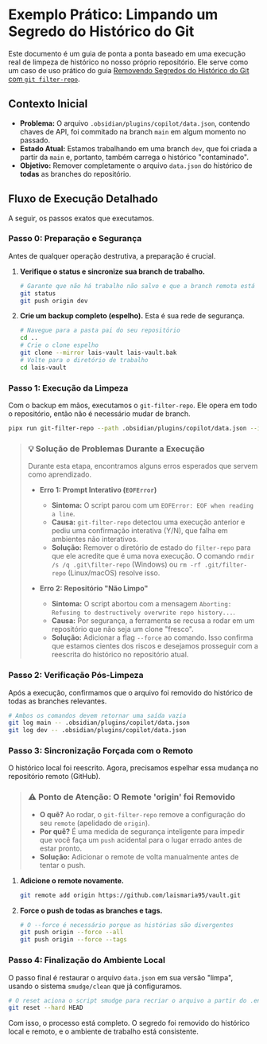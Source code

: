 # Exemplo Prático: Limpando um Segredo do Histórico do Git

Este documento é um guia de ponta a ponta baseado em uma execução real de limpeza de histórico no nosso próprio repositório. Ele serve como um caso de uso prático do guia [Removendo Segredos do Histórico do Git com `git filter-repo`](./removendo-segredos-com-git-filter-repo.md).

## Contexto Inicial

- **Problema:** O arquivo `.obsidian/plugins/copilot/data.json`, contendo chaves de API, foi commitado na branch `main` em algum momento no passado.
- **Estado Atual:** Estamos trabalhando em uma branch `dev`, que foi criada a partir da `main` e, portanto, também carrega o histórico "contaminado".
- **Objetivo:** Remover completamente o arquivo `data.json` do histórico de **todas** as branches do repositório.

## Fluxo de Execução Detalhado

A seguir, os passos exatos que executamos.

### Passo 0: Preparação e Segurança

Antes de qualquer operação destrutiva, a preparação é crucial.

1.  **Verifique o status e sincronize sua branch de trabalho.**

    ```bash
    # Garante que não há trabalho não salvo e que a branch remota está atualizada
    git status
    git push origin dev
    ```

2.  **Crie um backup completo (espelho).** Esta é sua rede de segurança.

    ```bash
    # Navegue para a pasta pai do seu repositório
    cd ..
    # Crie o clone espelho
    git clone --mirror lais-vault lais-vault.bak
    # Volte para o diretório de trabalho
    cd lais-vault
    ```

### Passo 1: Execução da Limpeza

Com o backup em mãos, executamos o `git-filter-repo`. Ele opera em todo o repositório, então não é necessário mudar de branch.

```bash
pipx run git-filter-repo --path .obsidian/plugins/copilot/data.json --invert-paths --force
```

> ### 💡 Solução de Problemas Durante a Execução
>
> Durante esta etapa, encontramos alguns erros esperados que servem como aprendizado.
>
> -   **Erro 1: Prompt Interativo (`EOFError`)**
>     -   **Sintoma:** O script parou com um `EOFError: EOF when reading a line`.
>     -   **Causa:** `git-filter-repo` detectou uma execução anterior e pediu uma confirmação interativa (Y/N), que falha em ambientes não interativos.
>     -   **Solução:** Remover o diretório de estado do `filter-repo` para que ele acredite que é uma nova execução. O comando `rmdir /s /q .git\filter-repo` (Windows) ou `rm -rf .git/filter-repo` (Linux/macOS) resolve isso.
>
> -   **Erro 2: Repositório "Não Limpo"**
>     -   **Sintoma:** O script abortou com a mensagem `Aborting: Refusing to destructively overwrite repo history...`.
>     -   **Causa:** Por segurança, a ferramenta se recusa a rodar em um repositório que não seja um clone "fresco".
>     -   **Solução:** Adicionar a flag `--force` ao comando. Isso confirma que estamos cientes dos riscos e desejamos prosseguir com a reescrita do histórico no repositório atual.

### Passo 2: Verificação Pós-Limpeza

Após a execução, confirmamos que o arquivo foi removido do histórico de todas as branches relevantes.

```bash
# Ambos os comandos devem retornar uma saída vazia
git log main -- .obsidian/plugins/copilot/data.json
git log dev -- .obsidian/plugins/copilot/data.json
```

### Passo 3: Sincronização Forçada com o Remoto

O histórico local foi reescrito. Agora, precisamos espelhar essa mudança no repositório remoto (GitHub).

> ### ⚠️ Ponto de Atenção: O Remote 'origin' foi Removido
>
> -   **O quê?** Ao rodar, o `git-filter-repo` remove a configuração do seu `remote` (apelidado de `origin`).
> -   **Por quê?** É uma medida de segurança inteligente para impedir que você faça um `push` acidental para o lugar errado antes de estar pronto.
> -   **Solução:** Adicionar o remote de volta manualmente antes de tentar o push.

1.  **Adicione o remote novamente.**

    ```bash
    git remote add origin https://github.com/laismaria95/vault.git
    ```

2.  **Force o push de todas as branches e tags.**

    ```bash
    # O --force é necessário porque as histórias são divergentes
    git push origin --force --all
    git push origin --force --tags
    ```

### Passo 4: Finalização do Ambiente Local

O passo final é restaurar o arquivo `data.json` em sua versão "limpa", usando o sistema `smudge/clean` que já configuramos.

```bash
# O reset aciona o script smudge para recriar o arquivo a partir do .env
git reset --hard HEAD
```

Com isso, o processo está completo. O segredo foi removido do histórico local e remoto, e o ambiente de trabalho está consistente.
